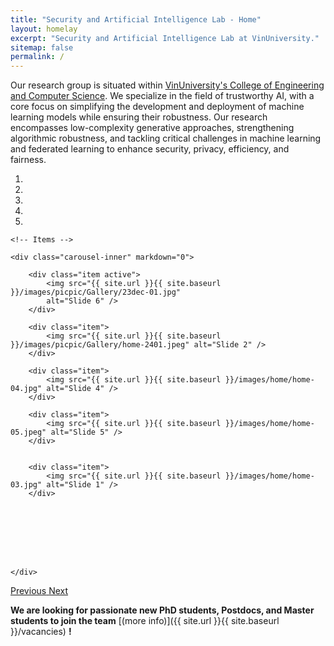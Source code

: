 ```yaml
---
title: "Security and Artificial Intelligence Lab - Home"
layout: homelay
excerpt: "Security and Artificial Intelligence Lab at VinUniversity."
sitemap: false
permalink: /
---
```


<!-- We are a dynamic research group at the [Leiden Institute of Physics](http://www.physics.leidenuniv.nl). Our aim is to explore and understand [quantum materials](http://condensedconcepts.blogspot.nl/2013/05/what-is-quantum-matter.html), including strange metals, high-temperature superconductors, and quantum critical electron matter. -->

Our research group is situated within [VinUniversity's College of Engineering and Computer Science](https://vinuni.edu.vn/college-of-engineering-computer-science/). We specialize in the field of trustworthy AI, with a core focus on simplifying the development and deployment of machine learning models while ensuring their robustness. Our research encompasses low-complexity generative approaches, strengthening algorithmic robustness, and tackling critical challenges in machine learning and federated learning to enhance security, privacy, efficiency, and fairness.

<!-- Our research group is located at the [College of Engineering and Computer Science, VinUniversity](https://vinuni.edu.vn/college-of-engineering-computer-science/). Our research group specializes in trustworthy AI. We focus on simplifying ML model development and deployment while ensuring robustness. Our work includes low-complexity generative approaches, algorithmic robustness, and addressing key challenges in ML and federated learning for enhanced security, privacy, efficiency, and fairness. -->

<!-- Our lab specializes in research related to trustworthy and practical AI solutions. We believe that by understanding the limits of existing machine/ federated learning methods and developing novel computational frameworks, we can address the complexities and constraints of real-world scenarios. Our research tackles the key aspects of **simplicity** and **reliability**. We strive to make machine learning/ federated learning models easier to build, deploy, and evolve, while ensuring their performance remains consistent under perturbations and security attack.

Our research primarily revolves around generative-based approaches that exhibit low computational complexity and require minimal human effort. We strive to develop solutions that excel in these areas. Currently, our research activities encompass a wide range of themes, including but not limited to:
- Enhancing **training** and **inference** processes
- Incorporating **realistic assumptions** into ML models
- Ensuring **algorithmic robustness** in challenging environments
- Improving efficiency for deployment in **constrained settings**

At our Security and Artificial Intelligence Lab, we also focus on addressing key challenges in machine learning and federated learning. Our research encompasses robust defense mechanisms against **backdoor attacks**, the **deployment** of federated learning on edge devices, techniques for secure data removal and **personalized federated learning**, and ensuring **fairness** in AI systems. Through our innovative work, we aim to advance trustworthy AI by enhancing security, privacy, efficiency, and fairness in machine learning and federated learning applications. -->

<!-- We strive to make meaningful contributions to the field of ai security, information security, with the ultimate goal of enhancing the security and privacy of individuals and organizations. We work towards finding solutions that apply to smart healthcare and beyond. -->

<!-- trustworthy ai, generative modeling, information retrieval, computational advertising -->

<!-- Generative Modeling, Information Retrieval, Computational Advertising, Trustworthy AI -->
<!-- We work towards finding solutions to the challenges of information security in today's interconnected digital world. -->

<div markdown="0" id="carousel" class="carousel slide" data-ride="carousel" data-interval="4000" data-pause="hover" >
    <!-- Menu -->
    <ol class="carousel-indicators">
        <li data-target="#carousel" data-slide-to="0" class="active"></li>
        <li data-target="#carousel" data-slide-to="1"></li>
        <li data-target="#carousel" data-slide-to="2"></li>
        <li data-target="#carousel" data-slide-to="3"></li>
        <li data-target="#carousel" data-slide-to="4"></li>
        <!-- <li data-target="#carousel" data-slide-to="5"></li> -->
        <!-- <li data-target="#carousel" data-slide-to="5"></li> -->
        <!-- <li data-target="#carousel" data-slide-to="6"></li> -->
    </ol>

    <!-- Items -->

    <div class="carousel-inner" markdown="0">
        
        <div class="item active">
            <img src="{{ site.url }}{{ site.baseurl }}/images/picpic/Gallery/23dec-01.jpg"
            alt="Slide 6" />
        </div>

        <div class="item">
            <img src="{{ site.url }}{{ site.baseurl }}/images/picpic/Gallery/home-2401.jpeg" alt="Slide 2" />
        </div>
      
        <div class="item">
            <img src="{{ site.url }}{{ site.baseurl }}/images/home/home-04.jpg" alt="Slide 4" />
        </div>

        <div class="item">
            <img src="{{ site.url }}{{ site.baseurl }}/images/home/home-05.jpeg" alt="Slide 5" />
        </div>


        <div class="item">
            <img src="{{ site.url }}{{ site.baseurl }}/images/home/home-03.jpg" alt="Slide 1" />
        </div>


        

        



    </div>

  <a class="left carousel-control" href="#carousel" role="button" data-slide="prev">
    <span class="glyphicon glyphicon-chevron-left" aria-hidden="true"></span>
    <span class="sr-only">Previous</span>
  </a>
  <a class="right carousel-control" href="#carousel" role="button" data-slide="next">
    <span class="glyphicon glyphicon-chevron-right" aria-hidden="true"></span>
    <span class="sr-only">Next</span>
  </a>
</div>

<!-- Our research group consists of faculty members, postdoctoral researchers, and students who are passionate about information security and committed to advancing the state-of-the-art in this field. Our lab is equipped with advanced hardware and software infrastructure to support cutting-edge research activities. -->

<!-- Our research laboratory is dedicated to exploring various aspects of data privacy and security, with a particular focus on data anonymization, data sharing, and data privacy in machine learning. We strive to develop innovative techniques that preserve the privacy and integrity of sensitive data, while allowing for effective data analysis. Additionally, we are actively investigating the security aspects of machine learning and federated learning, specifically concerning different types of attacks such as backdoor attacks and inference attacks. Our goal is to develop robust techniques capable of detecting and mitigating these attacks, thereby safeguarding the security and privacy of federated learning systems. -->

<!-- One of our main research focuses is on developing secure and efficient cryptographic protocols for various applications, including secure data sharing and computation, authentication, and privacy-preserving machine learning. We are also investigating the vulnerability of cryptographic systems to attacks, such as side-channel attacks, and developing countermeasures to enhance their security. -->

<!-- Another area of research that we are actively pursuing is data privacy, including data anonymization, data sharing, and data privacy in machine learning. We are developing novel privacy-preserving techniques that can ensure the confidentiality and integrity of sensitive data while enabling effective data analysis. -->

<!-- Moreover, we are investigating the security of modern computing systems and networks against various types of attacks, such as backdoor attacks, malware, and phishing. In particular, we are interested in developing techniques that can detect and mitigate backdoor attacks, which can be used to compromise the security and privacy of computer systems and networks. -->

<!-- Currently, we are conducting research on three main topics. The first topic is a Collaborative Framework Design for Distributed Privacy-Preserving Machine Learning, which aims to design a framework that can efficiently perform privacy-preserving machine learning tasks in a distributed environment.

The second topic is a Privacy-Preserving, Robust, and Explainable Federated Learning Framework for Healthcare System, which focuses on designing a federated learning framework that can maintain the privacy of sensitive healthcare data while allowing for robust and explainable machine learning models.

The third topic is Collaborative Data Anonymization, which aims to develop techniques for anonymizing data while preserving its utility and enabling collaboration between organizations.

To join our lab, you should have a solid foundation in computer science, including good programming skills, critical thinking, and a good understanding of mathematics. We welcome students who are passionate about information security and privacy and are excited to work on cutting-edge research projects. -->

<!-- To this end, we develop novel spectroscopic-imaging scanning tunneling microscopy (SI-STM) tools to visualize the relevant quantum mechanical degrees of freedom. We want to be able to build the perfect instruments to answer the  scientific questions we deem most important (see [Research](research)). -->

<!-- We are located at Leiden University, the birthplace of superconductivity and home to Kamerlingh Onnes, Lorentz, Huygens, Einstein, de Sitter, and others (see e.g. [the wall of signatures from Ehrenfest lecturers](https://www.lorentz.leidenuniv.nl/history/colloquium/muur_heel.html)). We exchange ideas and work with our neighbors from [Quantum Matter & Optics](http://www.physics.leidenuniv.nl/qo-home), as well as with the colleagues from our [world-class theory section](https://www.lorentz.leidenuniv.nl). -->

**We are looking for passionate new PhD students, Postdocs, and Master students to join the team** [(more info)]({{ site.url }}{{ site.baseurl }}/vacancies) **!**

<!-- Our research group is supported by funding from [VinUniversity](https://vinuni.edu.vn/), and [VinUni-Illinois Smart Health Center](https://smarthealth.vinuni.edu.vn/). -->
<!-- , and the [Vingroup Innovation Foundation](https://vinif.org/), as well as funding from [Nazarbayev University](https://nu.edu.kz/) in Kazakhstan. Please browse our website to learn more about our ongoing research projects and publications. -->


<!-- We are grateful for funding from [VinUniversity](https://vinuni.edu.vn/), [VinUni-Illinois Smart Health Center](https://smarthealth.vinuni.edu.vn/), and the [Vingroup Innovation Foundation](https://vinif.org/), as well as funding from [Nazarbayev University](https://nu.edu.kz/) in Kazakhstan. -->

<!-- Our research group is supported by funding from [VinUniversity](https://vinuni.edu.vn/), [VinUni-Illinois Smart Health Center](https://smarthealth.vinuni.edu.vn/), and the [Vingroup Innovation Foundation](https://vinif.org/), as well as funding from [Nazarbayev University](https://nu.edu.kz/) in Kazakhstan. Please browse our website to learn more about our ongoing research projects and publications. -->

<!-- We are grateful for funding from Leiden University, [NWO](www.nwo.nl) ([Vidi talent scheme](http://www.nwo.nl/en/research-and-results/programmes/Talent+Scheme) and the [Frontiers in Nanoscience program](https://www.universiteitleiden.nl/en/research/research-projects/science/frontiers-of-nanoscience-nanofront)), and from an [ERC starting grant](https://erc.europa.eu/funding/starting-grants). -->

<figure class="fourth">
  <!-- <img src="{{ site.url }}{{ site.baseurl }}/images/logopic/vinuni-logo.png" style="width: 210px"> -->
  <!-- <img src="{{ site.url }}{{ site.baseurl }}/images/logopic/shc-logo.png" style="width: 110px"> -->
</figure>
